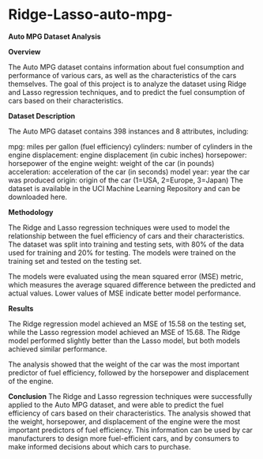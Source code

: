 # Ridge-Lasso-auto-mpg-

**Auto MPG Dataset Analysis**

**Overview**

The Auto MPG dataset contains information about fuel consumption and performance of various cars, as well as the characteristics of the cars themselves. The goal of this project is to analyze the dataset using Ridge and Lasso regression techniques, and to predict the fuel consumption of cars based on their characteristics.

**Dataset Description**

The Auto MPG dataset contains 398 instances and 8 attributes, including:

mpg: miles per gallon (fuel efficiency)
cylinders: number of cylinders in the engine
displacement: engine displacement (in cubic inches)
horsepower: horsepower of the engine
weight: weight of the car (in pounds)
acceleration: acceleration of the car (in seconds)
model year: year the car was produced
origin: origin of the car (1=USA, 2=Europe, 3=Japan)
The dataset is available in the UCI Machine Learning Repository and can be downloaded here.

**Methodology**

The Ridge and Lasso regression techniques were used to model the relationship between the fuel efficiency of cars and their characteristics. The dataset was split into training and testing sets, with 80% of the data used for training and 20% for testing. The models were trained on the training set and tested on the testing set.

The models were evaluated using the mean squared error (MSE) metric, which measures the average squared difference between the predicted and actual values. Lower values of MSE indicate better model performance.

**Results**

The Ridge regression model achieved an MSE of 15.58 on the testing set, while the Lasso regression model achieved an MSE of 15.68. The Ridge model performed slightly better than the Lasso model, but both models achieved similar performance.

The analysis showed that the weight of the car was the most important predictor of fuel efficiency, followed by the horsepower and displacement of the engine.

**Conclusion**
The Ridge and Lasso regression techniques were successfully applied to the Auto MPG dataset, and were able to predict the fuel efficiency of cars based on their characteristics. The analysis showed that the weight, horsepower, and displacement of the engine were the most important predictors of fuel efficiency. This information can be used by car manufacturers to design more fuel-efficient cars, and by consumers to make informed decisions about which cars to purchase.
